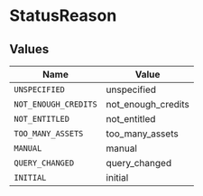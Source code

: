# StatusReason


## Values

| Name                 | Value                |
| -------------------- | -------------------- |
| `UNSPECIFIED`        | unspecified          |
| `NOT_ENOUGH_CREDITS` | not_enough_credits   |
| `NOT_ENTITLED`       | not_entitled         |
| `TOO_MANY_ASSETS`    | too_many_assets      |
| `MANUAL`             | manual               |
| `QUERY_CHANGED`      | query_changed        |
| `INITIAL`            | initial              |